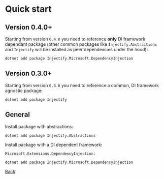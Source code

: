 # Quick start

## Version 0.4.0+

Starting from version `0.4.0` you need to reference **only** DI framework dependant package (other common packages like `Injectify.Abstractions` and `Injectify` will be installed as peer dependencies under the hood):

```
dotnet add package Injectify.Microsoft.DependencyInjection
```

## Version 0.3.0+

Starting from version `0.3.0` you need to reference a common, DI framework agnostic package:

```
dotnet add package Injectify
```

## General

Install package with abstractions:

```
dotnet add package Injectify.Abstractions
```

Install package with a DI dependent framework:

`Microsoft.Extensions.DependencyInjection:`

```
dotnet add package Injectify.Microsoft.DependencyInjection
```


[Back](../README.md)